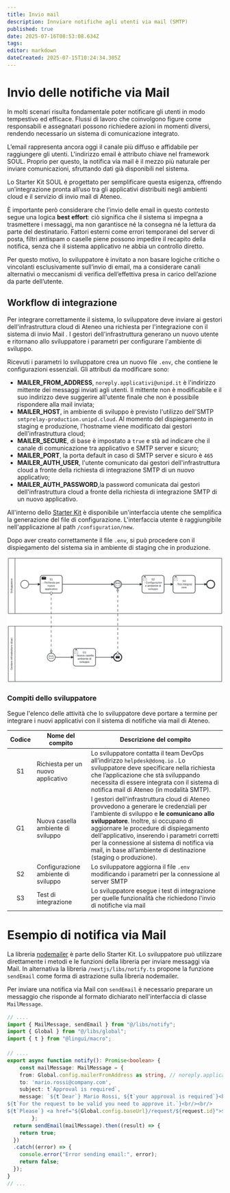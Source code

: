 ```yaml
---
title: Invio mail
description: Innviare notifiche agli utenti via mail (SMTP)
published: true
date: 2025-07-16T08:53:08.634Z
tags: 
editor: markdown
dateCreated: 2025-07-15T10:24:34.305Z
---
```


# Invio delle notifiche via Mail
In molti scenari risulta fondamentale poter notificare gli utenti in modo tempestivo ed efficace. Flussi di lavoro che coinvolgono figure come responsabili e assegnatari possono richiedere azioni in momenti diversi, rendendo necessario un sistema di comunicazione integrato.

L’email rappresenta ancora oggi il canale più diffuso e affidabile per raggiungere gli utenti. L'indirizzo email è attributo chiave nel framework SOUL. Proprio per questo, la notifica via mail è il mezzo più naturale per inviare comunicazioni, sfruttando dati già disponibili nel sistema.

Lo Starter Kit SOUL è progettato per semplificare questa esigenza, offrendo un’integrazione pronta all’uso tra gli applicativi distribuiti negli ambienti cloud e il servizio di invio mail di Ateneo.

È importante però considerare che l’invio delle email in questo contesto segue una logica **best effort**: ciò significa che il sistema si impegna a trasmettere i messaggi, ma non garantisce né la consegna né la lettura da parte del destinatario. Fattori esterni come errori temporanei del server di posta, filtri antispam o caselle piene possono impedire il recapito della notifica, senza che il sistema applicativo ne abbia un controllo diretto.

Per questo motivo, lo sviluppatore è invitato a non basare logiche critiche o vincolanti esclusivamente sull’invio di email, ma a considerare canali alternativi o meccanismi di verifica dell’effettiva presa in carico dell’azione da parte dell’utente.

## Workflow di integrazione

Per integrare correttamente il sistema, lo sviluppatore deve inviare ai gestori dell'infrastruttura cloud di Ateneo una richiesta per l'integrazione con il sistema di invio Mail . I gestori dell'infrastruttura generano un nuovo utente e ritornano allo sviluppatore i parametri per configurare l'ambiente di sviluppo.

Ricevuti i parametri lo sviluppatore crea un nuovo file `.env`, che contiene le configurazioni essenziali. Gli attributi da modificare sono:

* **MAILER_FROM_ADDRESS**, `noreply.applicativi@unipd.it` è l'indirizzo mittente dei messaggi inviati agli utenti. Il mittente non è modificabile e il suo indirizzo deve suggerire all'utente finale che non è possibile rispondere alla mail inviata;
* **MAILER_HOST**, in ambiente di sviluppo è previsto l'utilizzo dell'SMTP `smtprelay-production.unipd.cloud`. Al momento del dispiegamento in staging e produzione, l'hostname viene modificato dai gestori dell'infrastruttura cloud;
* **MAILER_SECURE**, di base è impostato a `true` e stà ad indicare che il canale di comunicazione tra applicativo e SMTP server e sicuro;
* **MAILER_PORT**, la porta default in caso di SMTP server e sicuro è `465`
* **MAILER_AUTH_USER**, l'utente comunicato dai gestori dell'infrastruttura cloud a fronte della richiesta di integrazione SMTP di un nuovo applicativo;
* **MAILER_AUTH_PASSWORD**,la password comunicata dai gestori dell'infrastruttura cloud a fronte della richiesta di integrazione SMTP di un nuovo applicativo.

All'interno dello [Starter Kit](https://github.com/Piattaforme-Applicativi/soul-starter-kit) è disponibile un'interfaccia utente che semplifica la generazione del  file di configurazione. L'interfaccia utente è raggiungibile  nell'applicazione al path `/configuration/new`.

Dopo aver creato correttamente il file `.env`, si può procedere con il dispiegamento del sistema sia in ambiente di staging che in produzione.

![Worflow di integrazione con il sistema di notifica via mail](diagrammi/send-mail.svg) 

### Compiti dello sviluppatore

Segue l'elenco delle attività che lo sviluppatore deve portare a termine per integrare i nuovi applicativi con il sistema di notifiche via mail di Ateneo.

| Codice | Nome del compito                    | Descrizione del compito                                      |
| :----: | ----------------------------------- | ------------------------------------------------------------ |
|   S1   | Richiesta per un nuovo applicativo  | Lo sviluppatore contatta il team DevOps all’indirizzo `helpdesk@donq.io` . Lo sviluppatore deve specificare nella richiesta che l’applicazione che stà sviluppando necessita di essere integrata con il sistema di notifica mail di Ateneo (in modalità SMTP). |
|   G1   | Nuova casella ambiente di sviluppo  | I gestori dell'infrastruttura cloud di Ateneo provvedono a generare le credenziali per l'ambiente di sviluppo e **le comunicano allo sviluppatore**. Inoltre, si occupano di aggiornare le procedure di dispiegamento dell'applicativo, inserendo i parametri corretti per la connessione al sistema di notifica via mail, in base all’ambiente di destinazione (staging o produzione). |
|   S2   | Configurazione ambiente di sviluppo | Lo sviluppatore aggiorna il file `.env` modificando i parametri per la connessione al server SMTP |
|   S3   | Test di integrazione                | Lo sviluppatore esegue i test di integrazione per quelle funzionalità che richiedono l'invio di notifiche via mail |

# Esempio di notifica via Mail

La libreria [nodemailer](https://nodemailer.com) è parte dello Starter Kit. Lo sviluppatore può utilizzare direttamente i metodi e le funzioni della libreria per inviare messaggi via Mail. In alternativa la libreria `/nextjs/libs/notify.ts` propone la funzione `sendEmail` come forma di astrazione sulla libreria nodemailer.

Per inviare una notifica via Mail con `sendEmail` è necessario preparare un messaggio che risponde al formato dichiarato nell'interfaccia di classe `MailMessage`.

```typescript
// ....
import { MailMessage, sendEmail } from "@/libs/notify";
import { Global } from "@/libs/global";
import { t } from "@lingui/macro";

// ....
export async function notify(): Promise<boolean> {
	const mailMessage: MailMessage = {
    from: Global.config.mailerFromAddress as string, // noreply.applicativi@unipd.it
    to: 'mario.rossi@company.com',
    subject: t`Approval is required`,
    message: `${t`Dear`} Mario Rossi, ${t`your approval is required`}<br/>
${t`For the request to be valid you need to approve it.`}<br/><br/>
${t`Please`} <a href="${Global.config.baseUrl}/request/${request.id}">${t`check the request for approval`}</a>`,
        };
  return sendEmail(mailMessage).then((result) => {
    return true;
  })
  .catch((error) => {
    console.error("Error sending email:", error);
    return false;
  });
}
// ...
```

